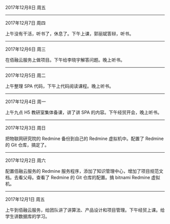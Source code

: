 2017年12月8日 周五


---
2017年12月7日 周四

上午没有干活，听书了，休息了。下午上课，郭丽斌答辩，听书。

---
2017年12月6日 周三

在佰融云服务上做项目。下午给李晓宇解答问题。晚上听书。

---
2017年12月5日 周二

上午整理 SPA 代码，下午上代码阅读课程。晚上听书。

---
2017年12月4日 周一

上午九点 H5 教研室集体备课，讲了讲 SPA 的内容。下午经贸开会，晚上听书。

---
2017年12月3日 周日

把物联网研究院的 Redmine 备份到自己的 Redmine 虚拟机中。配置了 Redmine 的 Git 仓库，搞定了。

---
2017年12月2日 周六

配置佰融云服务的 Redmine 服务程序，添加了知识管理中心，增加了项目规范文档。去看父母。查看了 Redmine 的 Git 仓库的配置。搞 bitnami Redmine 虚拟机。

---
2017年12月1日 周五

上午到佰融云服务，给团队讲了讲算法、产品设计和项目管理。下午经贸上课。给学生讲数据库的学习。

